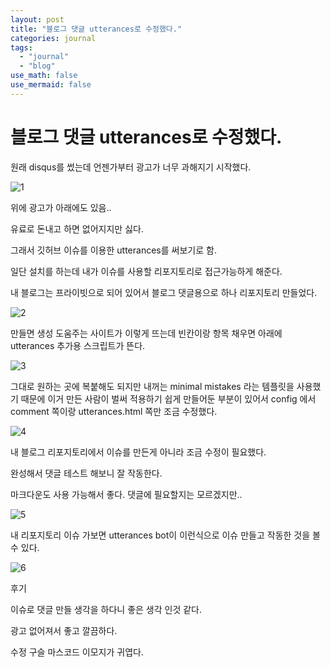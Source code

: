 ```yaml
---
layout: post
title: "블로그 댓글 utterances로 수정했다."
categories: journal
tags:
  - "journal"
  - "blog"
use_math: false
use_mermaid: false
---
```


# 블로그 댓글 utterances로 수정했다.

원래 disqus를 썼는데 언젠가부터 광고가 너무 과해지기 시작했다.

![1](https://blogger.googleusercontent.com/img/a/AVvXsEhBw7o07LTigeV7tEdwN0xa4AGA6ghdOQLlycbXDNRMbycmgCay1NWDquka4cecGu0mDq-2TpOfJX4yVXUFfIyVdPql9oDNf9A3ahXn0QmdGg3R6_s7p5sDfhw2Sj7u1SneCgI1vHSQUxR-1PA5L4PCk1ZYhVQKkEBnqaAyHUmCROyrqRdGR1JtClrJbGqP)

위에 광고가 아래에도 있음..

유료로 돈내고 하면 없어지지만 싫다.

그래서 깃허브 이슈를 이용한 utterances를 써보기로 함.

일단 설치를 하는데 내가 이슈를 사용할 리포지토리로 접근가능하게 해준다.

내 블로그는 프라이빗으로 되어 있어서 블로그 댓글용으로 하나 리포지토리 만들었다.

![2](https://blogger.googleusercontent.com/img/a/AVvXsEjCjbEJ7fWxbb6e7ZNYF917RegEevrM77UwfOEBg1kuKNCdRT6po5pZrh-q0CbZwDS5nBQ8DA_e1pyddeqAJEyM4-1jdbPAViSs_3EKj_v1637YHU6xy350XucZBPVQaGTWpE1kvPL6pUh8KuLwQjdeasHfyBlbY9Jbf9B0CX15BxOsSDDjy_KN8ybQlXF5)

만들면 생성 도움주는 사이트가 이렇게 뜨는데 빈칸이랑 항목 채우면 아래에 utterances 추가용 스크립트가 뜬다.

![3](https://blogger.googleusercontent.com/img/a/AVvXsEiM3JEuqeAOvxF5hZgzgQsw0XKDqjCGOKsWrrqrCVGvZeLTXEaAquaSUd-r888rg1YYJH87cwgGAKYT0aBQ-0FH0JcxziYVcFovxUwE7hDAkTOJy4JUEp-Bjm3m86_-E1eGylgjU_T70NpNvZg81diVpmc3JCw1dUnej3kPg1X-sym3rVPqtRDBjzDWF4o7)

그대로 원하는 곳에 복붙해도 되지만 내꺼는 minimal mistakes 라는 템플릿을 사용했기 때문에 이거 만든 사람이 벌써 적용하기 쉽게 만들어둔 부분이 있어서 config 에서 comment 쪽이랑 utterances.html 쪽만 조금 수정했다.

![4](https://blogger.googleusercontent.com/img/a/AVvXsEjKTZ1IDM7K9ZXJsC9ZF2uNdmLh7R_q5qCnOQOOOe6OYS6td4XFH7PP0LfETSgGkwF9sBLcsUu44HiHLJjbrAcsV0TM7cc1WAEliaJaTOkx8yiFJnDKeL2ZjvhJqC5y0ggGURzzXPvXr2fnPj-NO6Er3pE5bLaHwTadNf4JGBPw7EGBCnjwEk3hGmCS-imo)

내 블로그 리포지토리에서 이슈를 만든게 아니라 조금 수정이 필요했다.

완성해서 댓글 테스트 해보니 잘 작동한다.

마크다운도 사용 가능해서 좋다. 댓글에 필요할지는 모르겠지만..

![5](https://blogger.googleusercontent.com/img/a/AVvXsEh--QypFP9vHUhVH6BrBoGvN62xGd8v5DLJT_ay--znJpkJdsHFnUNxAUtyYQdemkk8LBpeYjzCcMYBaZgHZi6oZy8lIM9tQVsnwIZ1Idp1TBoQ_erS4camXxKpcELL-_McLLfRSm8AZ75QmYag5zqwj-NAJMUip3jzDQlWZisOcpFXW-9u5MuGDzQ_bmmg)

내 리포지토리 이슈 가보면 utterances bot이 이런식으로 이슈 만들고 작동한 것을 볼 수 있다.

![6](https://blogger.googleusercontent.com/img/a/AVvXsEgaXGDi1cOBu6gH5J_Nxp0XdMBXXUykNDhonuN4HiDzx9bQCN453Wkyk6wEYhAr5DfWYGza-_ai7_mG_9-AfZQH3FKBDIrYH1XjV53ekFF3QgUjK9aAVwiopuGu99V_vd-U1y5kVtTXVfN9UiAAkysg-r4CoA4fsQzFry2RMOzWARfo8voceZ4UBeyMhqOV)

후기

이슈로 댓글 만들 생각을 하다니 좋은 생각 인것 같다.

광고 없어져서 좋고 깔끔하다.

수정 구슬 마스코드 이모지가 귀엽다.
